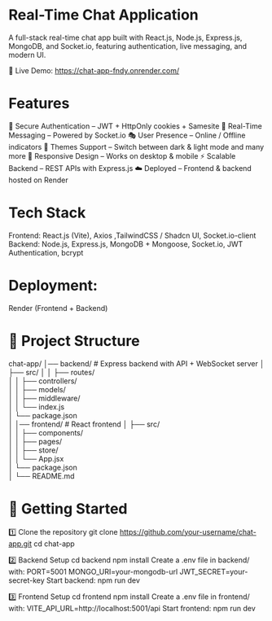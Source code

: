 # Real-Time Chat Application
A full-stack real-time chat app built with React.js, Node.js, Express.js, MongoDB, and Socket.io, featuring authentication, live messaging, and modern UI.

🚀 Live Demo: https://chat-app-fndy.onrender.com/

#  Features
🔐 Secure Authentication – JWT + HttpOnly cookies + Samesite
💬 Real-Time Messaging – Powered by Socket.io
🎭 User Presence – Online / Offline indicators
🎨 Themes Support – Switch between dark & light mode and many more
📱 Responsive Design – Works on desktop & mobile
⚡ Scalable Backend – REST APIs with Express.js
☁️ Deployed – Frontend & backend hosted on Render

# Tech Stack
Frontend: React.js (Vite), Axios ,TailwindCSS / Shadcn UI, Socket.io-client
Backend: Node.js, Express.js, MongoDB + Mongoose, Socket.io, JWT Authentication, bcrypt

# Deployment:
Render (Frontend + Backend)

# 📂 Project Structure
chat-app/
│── backend/         # Express backend with API + WebSocket server
│   ├── src/
│   │   ├── routes/  
│   │   ├── controllers/  
│   │   ├── models/  
│   │   ├── middleware/  
│   │   └── index.js  
│   └── package.json  
│
│── frontend/        # React frontend
│   ├── src/  
│   │   ├── components/  
│   │   ├── pages/  
│   │   ├── store/  
│   │   └── App.jsx  
│   └── package.json  
│
└── README.md  

# 🚀 Getting Started
1️⃣ Clone the repository
git clone https://github.com/your-username/chat-app.git
cd chat-app

2️⃣ Backend Setup
cd backend
npm install
Create a .env file in backend/ with:
PORT=5001
MONGO_URI=your-mongodb-url
JWT_SECRET=your-secret-key
Start backend:
npm run dev

3️⃣ Frontend Setup
cd frontend
npm install
Create a .env file in frontend/ with:
VITE_API_URL=http://localhost:5001/api
Start frontend:
npm run dev